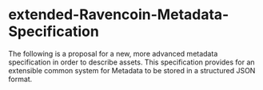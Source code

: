 # extended-Ravencoin-Metadata-Specification
The following is a proposal for a new, more advanced metadata specification in order to describe assets. This specification provides for an extensible common system for Metadata to be stored in a structured JSON format.
